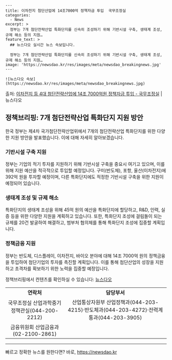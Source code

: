     ---
    title: 이차전지 첨단산업에 14조7000억 정책자금 투입  국무조정실
    categories:
      - News
    excerpt: >
      정부는 7개 첨단전략산업 특화단지를 신속히 조성하기 위해 기반시설 구축, 생태계 조성, 규제 해소 등의 지원…
    feature_text: >
      ## 뉴스다오 실시간 뉴스 속보입니다.
    
      정부는 7개 첨단전략산업 특화단지를 신속히 조성하기 위해 기반시설 구축, 생태계 조성, 규제 해소 등의 지원…
    image: 'https://newsdao.kr/res/images/meta/newsdao_breakingnews.jpg'
    ---
    
    ![뉴스다오 속보](https://newsdao.kr/res/images/meta/newsdao_breakingnews.jpg)

<p>출처: <a href="https://newsdao.kr/2866" rel="dofollow">이차전지 등 4대 첨단전략산업에 14조 7000억원 정책자금 투입 - 국무조정실</a> | 뉴스다오</p>

<h2 data-ke-size="size26">정책브리핑: 7개 첨단전략산업 특화단지 지원 방안</h2>

<p data-ke-size="size16">한국 정부는 제4차 국가첨단전략산업위에서 7개의 첨단전략산업 특화단지를 위한 다양한 지원 방안을 발표했습니다. 이에 대해 자세히 알아보겠습니다.</p>

<h3>기반시설 구축 지원</h3>
<p data-ke-size="size16">정부는 기업의 적기 투자를 지원하기 위해 기반시설 구축을 중요시 여기고 있으며, 이를 위해 지원 예산을 적극적으로 투입할 예정입니다. 구미(반도체), 포항, 울산(이차전지)에 392억 원을 투자할 예정이며, 다른 특화단지에도 적정한 기반시설 구축을 위한 지원이 예정되어 있습니다.</p>

<h3>생태계 조성 및 규제 해소</h3>
<p data-ke-size="size16">특화단지의 생태계 조성을 위해 45억 원의 예산을 특화단지에 할당하고, R&D, 인력, 실증 등을 위한 다양한 지원을 계획하고 있습니다. 또한, 특화단지 조성에 걸림돌이 되는 규제를 20건 발굴하여 해결하고, 범부처 협의체를 통해 특화단지 조성에 집중할 계획입니다.</p>

<h3>정책금융 지원</h3>
<p data-ke-size="size16">정부는 반도체, 디스플레이, 이차전지, 바이오 분야에 대해 14조 7000억 원의 정책금융을 투입하여 첨단기업의 투자를 촉진할 계획입니다. 이를 통해 첨단산업의 성장을 지원하고 초격차를 확보하기 위한 노력을 집중할 예정입니다.</p>

<p data-ke-size="size16">정책브리핑에서 컨텐츠를 확인하실 수 있습니다: <a href="https://newsdao.kr/2866">뉴스다오</a></p>

<table>
	<tr>
		<td style="text-align: center; height: 17px;"><b>연락처</b></td>
		<td style="text-align: center; height: 17px;"><b>담당부서</b></td>
	</tr>
	<tr>
		<td style="text-align: center; height: 17px;">국무조정실 산업과학중기정책관실(044-200-2212)</td>
		<td style="text-align: center; height: 17px;">산업통상자원부 산업정책과(044-203-4215)·반도체과(044-203-4272)·전력계통과(044-203-3905)</td>
	</tr>
	<tr>
		<td style="text-align: center; height: 17px;">금융위원회 산업금융과(02-2100-2861)</td>
	</tr>
</table>
<hr> 

빠르고 정확한 뉴스를 원한다면? 바로, <a href="https://newsdao.kr" rel="dofollow">https://newsdao.kr</a>


    

